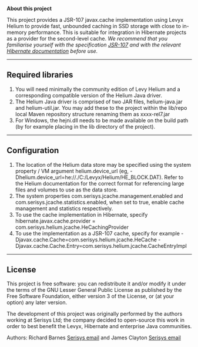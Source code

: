 **About this project**

This project provides a JSR-107 javax.cache implementation using Levyx Helium to provide fast, unbounded caching in SSD storage with close to in-memory performance. This is suitable for integration in Hibernate projects as a provider for the second-level cache. 
*We recommend that you familiarise yourself with the specification [JSR-107](https://github.com/jsr107) and with the relevant [Hibernate documentation](http://docs.jboss.org/hibernate/orm/5.4/userguide/html_single/Hibernate_User_Guide.html#caching) before use.*

---

## Required libraries

1. You will need minimally the community edition of Levy Helium and a corresponding compatible version of the Helium Java driver.
2. The Helium Java driver is comprised of two JAR files, helium-java.jar and helium-util.jar. You may add these to the project within the lib/repo local Maven repository structure renaming them as xxxx-rel7.jar 
3. For Windows, the hejni.dll needs to be made available on the build path (by for example placing in the lib directory of the project).

---

## Configuration

1. The location of the Helium data store may be specified using the system property / VM argument helium.device_url (eg, -Dhelium.device_url=he://./C:/Levyx/Helium/HE_BLOCK.DAT). Refer to the Helium documentation for the correct format for referencing large files and volumes to use as the data store.
2. The system properties com.serisys.jcache.management.enabled and com.serisys.jcache.statistics.enabled, when set to true, enable cache management and statistics respectively.
3. To use the cache implementation in Hibernate, specify hibernate.javax.cache.provider = com.serisys.helium.jcache.HeCachingProvider
4. To use the implementation as a JSR-107 cache, specify for example 
	-Djavax.cache.Cache=com.serisys.helium.jcache.HeCache -Djavax.cache.Cache.Entry=com.serisys.helium.jcache.CacheEntryImpl 

---

## License
This project is free software: you can redistribute it and/or modify it under the terms of the GNU Lesser General Public License as published by the Free Software Foundation, either version 3 of the License, or (at your option) any later version.

The development of this project was originally performed by the authors working at Serisys Ltd; the company decided to open-source this work in order to best benefit the Levyx, Hibernate and enterprise Java communities. 

Authors: 
Richard Barnes [Serisys email](mailto:richard.barnes@serisys.com) and James Clayton [Serisys email](james.clayton@serisys.com)